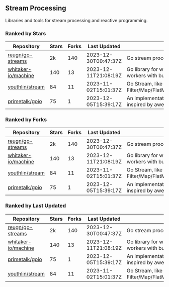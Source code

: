 ## Stream Processing

Libraries and tools for stream processing and reactive programming.

### Ranked by Stars

| Repository | Stars | Forks | Last Updated | Description | 
|------------|-------|-------|--------------|-------------|
| [reugn/go-streams](https://github.com/reugn/go-streams) | 2k | 140 | 2023-12-30T00:47:37Z |  Go stream processing library. |
| [whitaker-io/machine](https://github.com/whitaker-io/machine) | 140 | 13 | 2023-12-11T21:08:19Z |  Go library for writing and generating stream workers with built in metrics and traceability. |
| [youthlin/stream](https://github.com/youthlin/stream) | 84 | 11 | 2023-11-02T15:01:37Z |  Go Stream, like Java 8 Stream: Filter/Map/FlatMap/Peek/Sorted/ForEach/Reduce... |
| [primetalk/goio](https://github.com/primetalk/goio) | 75 | 1 | 2023-12-05T15:39:17Z |  An implementation of IO, Stream, Fiber for Golang, inspired by awesome Scala libraries cats and fs2. |

### Ranked by Forks

| Repository | Stars | Forks | Last Updated | Description | 
|------------|-------|-------|--------------|-------------|
| [reugn/go-streams](https://github.com/reugn/go-streams) | 2k | 140 | 2023-12-30T00:47:37Z |  Go stream processing library. |
| [whitaker-io/machine](https://github.com/whitaker-io/machine) | 140 | 13 | 2023-12-11T21:08:19Z |  Go library for writing and generating stream workers with built in metrics and traceability. |
| [youthlin/stream](https://github.com/youthlin/stream) | 84 | 11 | 2023-11-02T15:01:37Z |  Go Stream, like Java 8 Stream: Filter/Map/FlatMap/Peek/Sorted/ForEach/Reduce... |
| [primetalk/goio](https://github.com/primetalk/goio) | 75 | 1 | 2023-12-05T15:39:17Z |  An implementation of IO, Stream, Fiber for Golang, inspired by awesome Scala libraries cats and fs2. |

### Ranked by Last Updated

| Repository | Stars | Forks | Last Updated | Description | 
|------------|-------|-------|--------------|-------------|
| [reugn/go-streams](https://github.com/reugn/go-streams) | 2k | 140 | 2023-12-30T00:47:37Z |  Go stream processing library. |
| [whitaker-io/machine](https://github.com/whitaker-io/machine) | 140 | 13 | 2023-12-11T21:08:19Z |  Go library for writing and generating stream workers with built in metrics and traceability. |
| [primetalk/goio](https://github.com/primetalk/goio) | 75 | 1 | 2023-12-05T15:39:17Z |  An implementation of IO, Stream, Fiber for Golang, inspired by awesome Scala libraries cats and fs2. |
| [youthlin/stream](https://github.com/youthlin/stream) | 84 | 11 | 2023-11-02T15:01:37Z |  Go Stream, like Java 8 Stream: Filter/Map/FlatMap/Peek/Sorted/ForEach/Reduce... |

